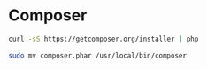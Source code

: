 # Composer

```bash
curl -sS https://getcomposer.org/installer | php
	
sudo mv composer.phar /usr/local/bin/composer
```
